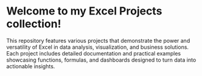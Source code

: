 # Welcome to my Excel Projects collection! 

This repository features various projects that demonstrate the power and versatility of Excel in data analysis, visualization, and business solutions. Each project includes detailed documentation and practical examples showcasing functions, formulas, and dashboards designed to turn data into actionable insights.
